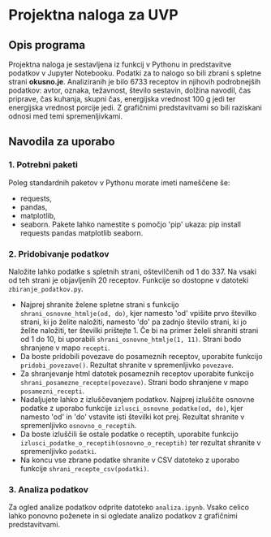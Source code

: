 # Projektna naloga za UVP

## Opis programa
Projektna naloga je sestavljena iz funkcij v Pythonu in predstavitve podatkov v Jupyter Notebooku. Podatki za to nalogo so bili zbrani s spletne strani **okusno.je**. Analiziranih je bilo 6733 receptov in njihovih podrobnejših podatkov: avtor, oznaka, težavnost, število sestavin, dolžina navodil, čas priprave, čas kuhanja, skupni čas, energijska vrednost 100 g jedi ter energijska vrednost porcije jedi. Z grafičnimi predstavitvami so bili raziskani odnosi med temi spremenljivkami.

## Navodila za uporabo
### 1. Potrebni paketi
Poleg standardnih paketov v Pythonu morate imeti nameščene še:
- requests,
- pandas,
- matplotlib,
- seaborn.
Pakete lahko namestite s pomočjo 'pip' ukaza: pip install requests pandas matplotlib seaborn.

### 2. Pridobivanje podatkov
Naložite lahko podatke s spletnih strani, oštevilčenih od 1 do 337. Na vsaki od teh strani je objavljenih 20 receptov. Funkcije so dostopne v datoteki `zbiranje_podatkov.py`.
- Najprej shranite želene spletne strani s funkcijo `shrani_osnovne_htmlje(od, do)`, kjer namesto 'od' vpišite prvo številko strani, ki jo želite naložiti, namesto 'do' pa zadnjo število strani, ki jo želite naložiti, ter številki prištejte 1. Če bi na primer želeli shraniti strani od 1 do 10, bi uporabili `shrani_osnovne_htmlje(1, 11)`. Strani bodo shranjene v mapo `recepti`.
- Da boste pridobili povezave do posameznih receptov, uporabite funkcijo `pridobi_povezave()`. Rezultat shranite v spremenljivko `povezave`.
- Za shranjevanje html datotek posameznih receptov uporabite funkcijo `shrani_posamezne_recepte(povezave)`. Strani bodo shranjene v mapo `posamezni_recepti`.
- Nadaljujete lahko z izluščevanjem podatkov. Najprej izluščite osnovne podatke z uporabo funkcije `izlusci_osnovne_podatke(od, do)`, kjer namesto 'od' in 'do' vstavite isti številki kot prej. Rezultat shranite v spremenljivko `osnovno_o_receptih`.
- Da boste izluščili še ostale podatke o receptih, uporabite funkcijo `izlusci_podatke_o_receptih(osnovno_o_receptih)` ter rezultat shranite v spremenljivko `podatki`.
- Na koncu vse zbrane podatke shranite v CSV datoteko z uporabo funkcije `shrani_recepte_csv(podatki)`.

### 3. Analiza podatkov
Za ogled analize podatkov odprite datoteko `analiza.ipynb`. Vsako celico lahko ponovno poženete in si ogledate analizo podatkov z grafičnimi predstavitvami.
